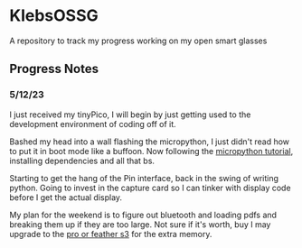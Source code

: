# KlebsOSSG

A repository to track my progress working on my open smart glasses

## Progress Notes

### 5/12/23

I just received my tinyPico, I will begin by just getting used to the development environment of coding off of it.

Bashed my head into a wall flashing the micropython, I just didn't read how to put it in boot mode like a buffoon. Now following the [micropython tutorial](https://youtu.be/5W3WvXAmDJc?list=PL6F17pWypPy_KSmpnR5CV8x78QhAiKBIl), installing dependencies and all that bs.

Starting to get the hang of the Pin interface, back in the swing of writing python. Going to invest in the capture card so I can tinker with display code before I get the actual display.

My plan for the weekend is to figure out bluetooth and loading pdfs and breaking them up if they are too large. Not sure if it's worth, buy I may upgrade to the [pro or feather s3](https://esp32s3.com/) for the extra memory.
